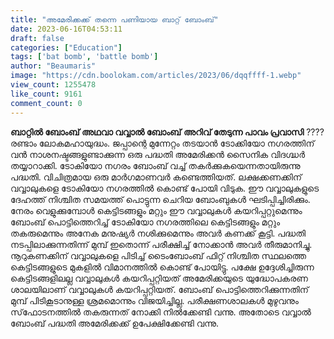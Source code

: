 ```yaml
---
title: "അമേരിക്കക്ക് തന്നെ പണിയായ ബാറ്റ് ബോംബ്"
date: 2023-06-16T04:53:11
draft: false
categories: ["Education"]
tags: ['bat bomb', 'battle bomb']
author: "Beaumaris"
image: "https://cdn.boolokam.com/articles/2023/06/dqqffff-1.webp"
view_count: 1255478
like_count: 9161
comment_count: 0
---
```


**ബാറ്റിൽ ബോംബ് അഥവാ വവ്വാൽ ബോംബ്** **അറിവ് തേടുന്ന പാവം പ്രവാസി** ????രണ്ടാം ലോകമഹായുദ്ധം. ജപ്പാന്റെ മുന്നേറ്റം തടയാന്‍ ടോക്കിയോ നഗരത്തിന് വന്‍ നാശനഷ്ടങ്ങളുണ്ടാക്കുന്ന ഒരു പദ്ധതി അമേരിക്കന്‍ സൈനിക വിദഗ്ദ്ധര്‍ തയ്യാറാക്കി. ടോകിയോ നഗരം ബോംബ് വച്ച് തകര്‍ക്കുകയെന്നതായിരുന്നു പദ്ധതി. വിചിത്രമായ ഒരു മാര്‍ഗമാണവര്‍ കണ്ടെത്തിയത്. ലക്ഷക്കണക്കിന് വവ്വാലുകളെ ടോകിയോ നഗരത്തില്‍ കൊണ്ട് പോയി വിടുക. ഈ വവ്വാലുകളുടെ ദേഹത്ത് നിശ്ചിത സമയത്ത് പൊട്ടുന്ന ചെറിയ ബോംബുകള്‍ ഘടിപ്പിച്ചിരിക്കും. നേരം വെളുക്കുമ്പോള്‍ കെട്ടിടങ്ങളും മറ്റും ഈ വവ്വാലുകള്‍ കയറിപ്പറ്റുമെന്നും ബോംബ് പൊട്ടിത്തെറിച്ച് ടോകിയോ നഗരത്തിലെ കെട്ടിടങ്ങളും മറ്റും തകരുമെന്നും അനേക മനുഷ്യര്‍ നശിക്കുമെന്നും അവര്‍ കണക്ക് കൂട്ടി. [](https://cdn.boolokam.com/articles/2023/06/dqqffff-1.webp)പദ്ധതി നടപ്പിലാക്കുന്നതിന്ന് മുമ്പ് ഇതൊന്ന് പരീക്ഷിച്ച് നോക്കാന്‍ അവര്‍ തീരുമാനിച്ചു. നൂറുകണക്കിന് വവ്വാലുകളെ പിടിച്ച് ടൈംബോംബ് ഫിറ്റ് നിശ്ചിത സ്ഥലത്തെ കെട്ടിടങ്ങളുടെ മുകളില്‍ വിമാനത്തില്‍ കൊണ്ട് പോയിട്ടു. പക്ഷേ ഉദ്ദേശിച്ചിരുന്ന കെട്ടിടങ്ങളിലല്ല വവ്വാലുകള്‍ കയറിപ്പറ്റിയത് അമേരിക്കയുടെ യുദ്ധോപകരണ ശാലയിലാണ് വവ്വാലുകള്‍ കയറിപ്പറ്റിയത്. ബോംബ് പൊട്ടിത്തെറിക്കുന്നതിന് മുമ്പ് പിടികൂടാനുള്ള ശ്രമമൊന്നും വിജയിച്ചില്ല. പരീക്ഷണശാലകള്‍ മുഴുവനും സ്‌ഫോടനത്തില്‍ തകരുന്നത് നോക്കി നില്‍ക്കേണ്ടി വന്നു. അതോടെ വവ്വാല്‍ ബോംബ് പദ്ധതി അമേരിക്കക്ക് ഉപേക്ഷിക്കേണ്ടി വന്നു.
